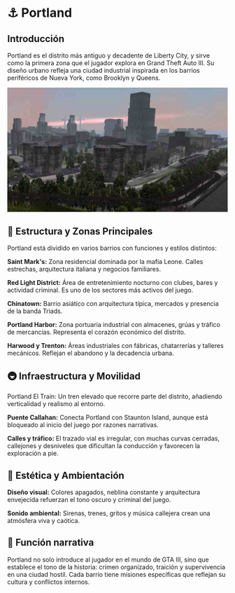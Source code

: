 # ⚓ Portland

## Introducción
Portland es el distrito más antiguo y decadente de Liberty City, y sirve como la primera zona que el jugador explora en Grand Theft Auto III. Su diseño urbano refleja una ciudad industrial inspirada en los barrios periféricos de Nueva York, como Brooklyn y Queens.

![Portland](recursos/imagenes/portland.jpg)

## 🧱 Estructura y Zonas Principales
Portland está dividido en varios barrios con funciones y estilos distintos:

**Saint Mark's:** Zona residencial dominada por la mafia Leone. Calles estrechas, arquitectura italiana y negocios familiares.

**Red Light District:** Área de entretenimiento nocturno con clubes, bares y actividad criminal. Es uno de los sectores más activos del juego.

**Chinatown:** Barrio asiático con arquitectura típica, mercados y presencia de la banda Triads.

**Portland Harbor:** Zona portuaria industrial con almacenes, grúas y tráfico de mercancías. Representa el corazón económico del distrito.

**Harwood y Trenton:** Áreas industriales con fábricas, chatarrerías y talleres mecánicos. Reflejan el abandono y la decadencia urbana.

## 🚇 Infraestructura y Movilidad
Portland El Train: Un tren elevado que recorre parte del distrito, añadiendo verticalidad y realismo al entorno.

**Puente Callahan:** Conecta Portland con Staunton Island, aunque está bloqueado al inicio del juego por razones narrativas.

**Calles y tráfico:** El trazado vial es irregular, con muchas curvas cerradas, callejones y desniveles que dificultan la conducción y favorecen la exploración a pie.

## 🎨 Estética y Ambientación
**Diseño visual:** Colores apagados, neblina constante y arquitectura envejecida refuerzan el tono oscuro y criminal del juego.

**Sonido ambiental:** Sirenas, trenes, gritos y música callejera crean una atmósfera viva y caótica.

## 🧭 Función narrativa
Portland no solo introduce al jugador en el mundo de GTA III, sino que establece el tono de la historia: crimen organizado, traición y supervivencia en una ciudad hostil. Cada barrio tiene misiones específicas que reflejan su cultura y conflictos internos.